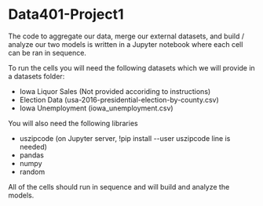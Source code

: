 # Data401-Project1

The code to aggregate our data, merge our external datasets, and build / analyze our two models is written in a Jupyter notebook where each cell can be ran in sequence.

To run the cells you will need the following datasets which we will provide in a datasets folder:
- Iowa Liquor Sales (Not provided accoriding to instructions)
- Election Data (usa-2016-presidential-election-by-county.csv)
- Iowa Unemployment (iowa_unemployment.csv)

You will also need the following libraries
- uszipcode (on Jupyter server, !pip install --user uszipcode line is needed)
- pandas
- numpy
- random

All of the cells should run in sequence and will build and analyze the models.
